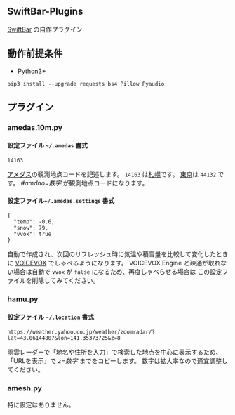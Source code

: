 ## SwiftBar-Plugins

[SwiftBar](https://swiftbar.app/) の自作プラグイン

## 動作前提条件

- Python3+
```
pip3 install --upgrade requests bs4 Pillow Pyaudio
```

## プラグイン

### amedas.10m.py

#### 設定ファイル `~/.amedas` 書式
```
14163
```
[アメダス](https://www.jma.go.jp/bosai/amedas/#area_type=japan&area_code=010000)の観測地点コードを記述します。
`14163` は[札幌](https://www.jma.go.jp/bosai/amedas/#amdno=14163)です。
[東京](https://www.jma.go.jp/bosai/amedas/#amdno=44132)は `44132` です。
*#amdno=数字* が観測地点コードになります。

#### 設定ファイル`~/.amedas.settings` 書式
```
{
  "temp": -0.6,
  "snow": 79,
  "vvox": true
}
```
自動で作成され、次回のリフレッシュ時に気温や積雪量を比較して変化したときに [VOICEVOX](https://voicevox.hiroshiba.jp/) でしゃべるようになります。
VOICEVOX Engine と疎通が取れない場合は自動で `vvox` が `false` になるため、再度しゃべらせる場合は この設定ファイルを削除してみてください。

### hamu.py

#### 設定ファイル `~/.location` 書式
```
https://weather.yahoo.co.jp/weather/zoomradar/?lat=43.06144807&lon=141.35373725&z=8
```
[雨雲レーダー](https://weather.yahoo.co.jp/weather/zoomradar/)で「地名や住所を入力」で検索した地点を中心に表示するため、「URLを表示」で *z=数字* までをコピーします。
数字は拡大率なので適宜調整してください。

### amesh.py

特に設定はありません。
